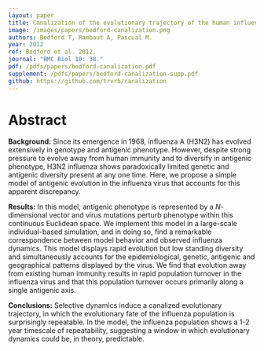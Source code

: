```yaml
---
layout: paper
title: Canalization of the evolutionary trajectory of the human influenza virus
image: /images/papers/bedford-canalization.png
authors: Bedford T, Rambaut A, Pascual M.
year: 2012
ref: Bedford et al. 2012.
journal: "BMC Biol 10: 38."
pdf: /pdfs/papers/bedford-canalization.pdf
supplement: /pdfs/papers/bedford-canalization-supp.pdf
github: https://github.com/trvrb/canalization
---
```


# Abstract

**Background:** Since its emergence in 1968, influenza A (H3N2) has evolved extensively in genotype and antigenic phenotype. However, despite strong pressure to evolve away from human immunity and to diversify in antigenic phenotype, H3N2 influenza shows paradoxically limited genetic and antigenic diversity present at any one time. Here, we propose a simple model of antigenic evolution in the influenza virus that accounts for this apparent discrepancy. 

**Results:** In this model, antigenic phenotype is represented by a *N*-dimensional vector and virus mutations perturb phenotype within this continuous Euclidean space. We implement this model in a large-scale individual-based simulation, and in doing so, find a remarkable correspondence between model behavior and observed influenza dynamics. This model displays rapid evolution but low standing diversity and simultaneously accounts for the epidemiological, genetic, antigenic and geographical patterns displayed by the virus. We find that evolution away from existing human immunity results in rapid population turnover in the influenza virus and that this population turnover occurs primarily along a single antigenic axis. 

**Conclusions:** Selective dynamics induce a canalized evolutionary trajectory, in which the evolutionary fate of the influenza population is surprisingly repeatable. In the model, the influenza population shows a 1-2 year timescale of repeatability, suggesting a window in which evolutionary dynamics could be, in theory, predictable.